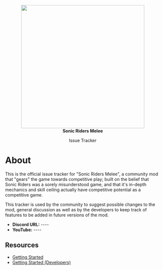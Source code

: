 <div align="center">
	<img src="./Docs/Images/Logo.png" width="400" align="center" />
	<br/>
	<strong>Sonic Riders Melee</strong><br/>
    <p>Issue Tracker</p>
</div>

# About

This is the official issue tracker for "Sonic Riders Melee", a community mod that "gears" the game towards competitive play; built on the belief that Sonic Riders was a sorely misunderstood game, and that it's in-depth mechanics and skill ceiling actually have competitive potential as a competitive game. 

This  tracker is used by the community to suggest possible changes to the mod, general discussion as well as by the developers to keep track of features to be added in future versions of the mod.

- **Discord URL:** ----
- **YouTube:** ----

## Resources
- [Getting Started](./Docs/SubmittingIssues.md)
- [Getting Started (Developers)](./Docs/Workflow.md)
